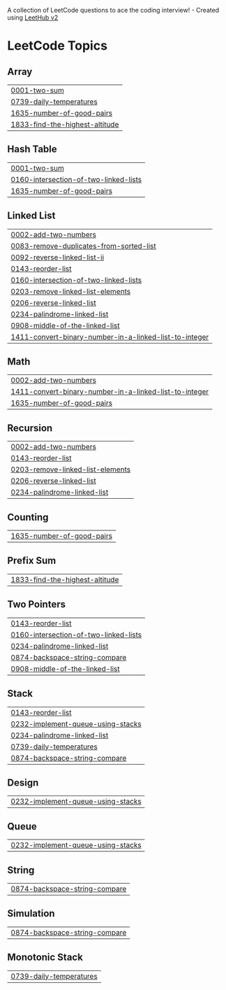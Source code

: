 A collection of LeetCode questions to ace the coding interview! - Created using [LeetHub v2](https://github.com/arunbhardwaj/LeetHub-2.0)
<!---LeetCode Topics Start-->
# LeetCode Topics
## Array
|  |
| ------- |
| [0001-two-sum](https://github.com/raghav-0650/DSA-Leetcode/tree/master/0001-two-sum) |
| [0739-daily-temperatures](https://github.com/raghav-0650/DSA-Leetcode/tree/master/0739-daily-temperatures) |
| [1635-number-of-good-pairs](https://github.com/raghav-0650/DSA-Leetcode/tree/master/1635-number-of-good-pairs) |
| [1833-find-the-highest-altitude](https://github.com/raghav-0650/DSA-Leetcode/tree/master/1833-find-the-highest-altitude) |
## Hash Table
|  |
| ------- |
| [0001-two-sum](https://github.com/raghav-0650/DSA-Leetcode/tree/master/0001-two-sum) |
| [0160-intersection-of-two-linked-lists](https://github.com/raghav-0650/DSA-Leetcode/tree/master/0160-intersection-of-two-linked-lists) |
| [1635-number-of-good-pairs](https://github.com/raghav-0650/DSA-Leetcode/tree/master/1635-number-of-good-pairs) |
## Linked List
|  |
| ------- |
| [0002-add-two-numbers](https://github.com/raghav-0650/DSA-Leetcode/tree/master/0002-add-two-numbers) |
| [0083-remove-duplicates-from-sorted-list](https://github.com/raghav-0650/DSA-Leetcode/tree/master/0083-remove-duplicates-from-sorted-list) |
| [0092-reverse-linked-list-ii](https://github.com/raghav-0650/DSA-Leetcode/tree/master/0092-reverse-linked-list-ii) |
| [0143-reorder-list](https://github.com/raghav-0650/DSA-Leetcode/tree/master/0143-reorder-list) |
| [0160-intersection-of-two-linked-lists](https://github.com/raghav-0650/DSA-Leetcode/tree/master/0160-intersection-of-two-linked-lists) |
| [0203-remove-linked-list-elements](https://github.com/raghav-0650/DSA-Leetcode/tree/master/0203-remove-linked-list-elements) |
| [0206-reverse-linked-list](https://github.com/raghav-0650/DSA-Leetcode/tree/master/0206-reverse-linked-list) |
| [0234-palindrome-linked-list](https://github.com/raghav-0650/DSA-Leetcode/tree/master/0234-palindrome-linked-list) |
| [0908-middle-of-the-linked-list](https://github.com/raghav-0650/DSA-Leetcode/tree/master/0908-middle-of-the-linked-list) |
| [1411-convert-binary-number-in-a-linked-list-to-integer](https://github.com/raghav-0650/DSA-Leetcode/tree/master/1411-convert-binary-number-in-a-linked-list-to-integer) |
## Math
|  |
| ------- |
| [0002-add-two-numbers](https://github.com/raghav-0650/DSA-Leetcode/tree/master/0002-add-two-numbers) |
| [1411-convert-binary-number-in-a-linked-list-to-integer](https://github.com/raghav-0650/DSA-Leetcode/tree/master/1411-convert-binary-number-in-a-linked-list-to-integer) |
| [1635-number-of-good-pairs](https://github.com/raghav-0650/DSA-Leetcode/tree/master/1635-number-of-good-pairs) |
## Recursion
|  |
| ------- |
| [0002-add-two-numbers](https://github.com/raghav-0650/DSA-Leetcode/tree/master/0002-add-two-numbers) |
| [0143-reorder-list](https://github.com/raghav-0650/DSA-Leetcode/tree/master/0143-reorder-list) |
| [0203-remove-linked-list-elements](https://github.com/raghav-0650/DSA-Leetcode/tree/master/0203-remove-linked-list-elements) |
| [0206-reverse-linked-list](https://github.com/raghav-0650/DSA-Leetcode/tree/master/0206-reverse-linked-list) |
| [0234-palindrome-linked-list](https://github.com/raghav-0650/DSA-Leetcode/tree/master/0234-palindrome-linked-list) |
## Counting
|  |
| ------- |
| [1635-number-of-good-pairs](https://github.com/raghav-0650/DSA-Leetcode/tree/master/1635-number-of-good-pairs) |
## Prefix Sum
|  |
| ------- |
| [1833-find-the-highest-altitude](https://github.com/raghav-0650/DSA-Leetcode/tree/master/1833-find-the-highest-altitude) |
## Two Pointers
|  |
| ------- |
| [0143-reorder-list](https://github.com/raghav-0650/DSA-Leetcode/tree/master/0143-reorder-list) |
| [0160-intersection-of-two-linked-lists](https://github.com/raghav-0650/DSA-Leetcode/tree/master/0160-intersection-of-two-linked-lists) |
| [0234-palindrome-linked-list](https://github.com/raghav-0650/DSA-Leetcode/tree/master/0234-palindrome-linked-list) |
| [0874-backspace-string-compare](https://github.com/raghav-0650/DSA-Leetcode/tree/master/0874-backspace-string-compare) |
| [0908-middle-of-the-linked-list](https://github.com/raghav-0650/DSA-Leetcode/tree/master/0908-middle-of-the-linked-list) |
## Stack
|  |
| ------- |
| [0143-reorder-list](https://github.com/raghav-0650/DSA-Leetcode/tree/master/0143-reorder-list) |
| [0232-implement-queue-using-stacks](https://github.com/raghav-0650/DSA-Leetcode/tree/master/0232-implement-queue-using-stacks) |
| [0234-palindrome-linked-list](https://github.com/raghav-0650/DSA-Leetcode/tree/master/0234-palindrome-linked-list) |
| [0739-daily-temperatures](https://github.com/raghav-0650/DSA-Leetcode/tree/master/0739-daily-temperatures) |
| [0874-backspace-string-compare](https://github.com/raghav-0650/DSA-Leetcode/tree/master/0874-backspace-string-compare) |
## Design
|  |
| ------- |
| [0232-implement-queue-using-stacks](https://github.com/raghav-0650/DSA-Leetcode/tree/master/0232-implement-queue-using-stacks) |
## Queue
|  |
| ------- |
| [0232-implement-queue-using-stacks](https://github.com/raghav-0650/DSA-Leetcode/tree/master/0232-implement-queue-using-stacks) |
## String
|  |
| ------- |
| [0874-backspace-string-compare](https://github.com/raghav-0650/DSA-Leetcode/tree/master/0874-backspace-string-compare) |
## Simulation
|  |
| ------- |
| [0874-backspace-string-compare](https://github.com/raghav-0650/DSA-Leetcode/tree/master/0874-backspace-string-compare) |
## Monotonic Stack
|  |
| ------- |
| [0739-daily-temperatures](https://github.com/raghav-0650/DSA-Leetcode/tree/master/0739-daily-temperatures) |
<!---LeetCode Topics End-->